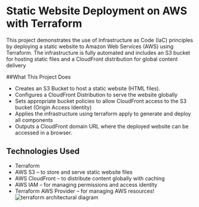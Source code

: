 # Static Website Deployment on AWS with Terraform

This project demonstrates the use of Infrastructure as Code (IaC) principles by deploying a static website 
to Amazon Web Services (AWS) using Terraform. The infrastructure is fully automated and includes an S3 bucket 
for hosting static files and a CloudFront distribution for global content delivery

##What This Project Does
- Creates an S3 Bucket to host a static website (HTML files).
- Configures a CloudFront Distribution to serve the website globally
- Sets appropriate bucket policies to allow CloudFront access to the S3 bucket (Origin Access Identity)
- Applies the infrastructure using terraform apply to generate and deploy all components
- Outputs a CloudFront domain URL where the deployed website can be accessed in a browser.

## Technologies Used
- Terraform
- AWS S3 – to store and serve static website files
- AWS CloudFront – to distribute content globally with caching
- AWS IAM – for managing permissions and access identity
- Terraform AWS Provider – for managing AWS resources!
![terraform architectural diagram](https://github.com/user-attachments/assets/6b49f640-00ff-4fc6-9b19-42d925cc1e33)

